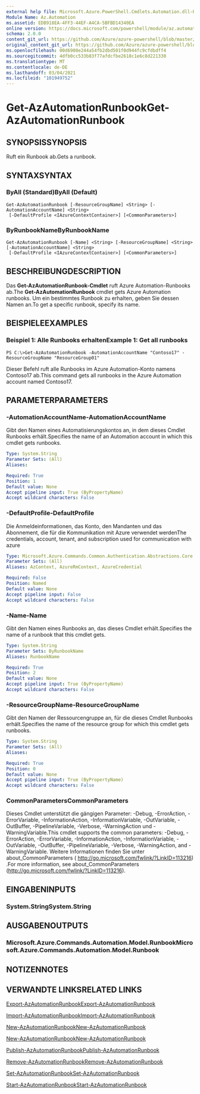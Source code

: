 ```yaml
---
external help file: Microsoft.Azure.PowerShell.Cmdlets.Automation.dll-Help.xml
Module Name: Az.Automation
ms.assetid: EDB918EA-4FF3-44EF-A4CA-5BFBD14340EA
online version: https://docs.microsoft.com/powershell/module/az.automation/get-azautomationrunbook
schema: 2.0.0
content_git_url: https://github.com/Azure/azure-powershell/blob/master/src/Automation/Automation/help/Get-AzAutomationRunbook.md
original_content_git_url: https://github.com/Azure/azure-powershell/blob/master/src/Automation/Automation/help/Get-AzAutomationRunbook.md
ms.openlocfilehash: 00d6908e244a54fb2dbd501f0d944fc9cfdbdff4
ms.sourcegitcommit: 4dfb0cc533b83f77afdcfbe2618c1e6c8d221330
ms.translationtype: MT
ms.contentlocale: de-DE
ms.lasthandoff: 03/04/2021
ms.locfileid: "101949752"
---
```

# <span data-ttu-id="33b75-101">Get-AzAutomationRunbook</span><span class="sxs-lookup"><span data-stu-id="33b75-101">Get-AzAutomationRunbook</span></span>

## <span data-ttu-id="33b75-102">SYNOPSIS</span><span class="sxs-lookup"><span data-stu-id="33b75-102">SYNOPSIS</span></span>
<span data-ttu-id="33b75-103">Ruft ein Runbook ab.</span><span class="sxs-lookup"><span data-stu-id="33b75-103">Gets a runbook.</span></span>

## <span data-ttu-id="33b75-104">SYNTAX</span><span class="sxs-lookup"><span data-stu-id="33b75-104">SYNTAX</span></span>

### <span data-ttu-id="33b75-105">ByAll (Standard)</span><span class="sxs-lookup"><span data-stu-id="33b75-105">ByAll (Default)</span></span>
```
Get-AzAutomationRunbook [-ResourceGroupName] <String> [-AutomationAccountName] <String>
 [-DefaultProfile <IAzureContextContainer>] [<CommonParameters>]
```

### <span data-ttu-id="33b75-106">ByRunbookName</span><span class="sxs-lookup"><span data-stu-id="33b75-106">ByRunbookName</span></span>
```
Get-AzAutomationRunbook [-Name] <String> [-ResourceGroupName] <String> [-AutomationAccountName] <String>
 [-DefaultProfile <IAzureContextContainer>] [<CommonParameters>]
```

## <span data-ttu-id="33b75-107">BESCHREIBUNG</span><span class="sxs-lookup"><span data-stu-id="33b75-107">DESCRIPTION</span></span>
<span data-ttu-id="33b75-108">Das **Get-AzAutomationRunbook-Cmdlet** ruft Azure Automation-Runbooks ab.</span><span class="sxs-lookup"><span data-stu-id="33b75-108">The **Get-AzAutomationRunbook** cmdlet gets Azure Automation runbooks.</span></span>
<span data-ttu-id="33b75-109">Um ein bestimmtes Runbook zu erhalten, geben Sie dessen Namen an.</span><span class="sxs-lookup"><span data-stu-id="33b75-109">To get a specific runbook, specify its name.</span></span>

## <span data-ttu-id="33b75-110">BEISPIELE</span><span class="sxs-lookup"><span data-stu-id="33b75-110">EXAMPLES</span></span>

### <span data-ttu-id="33b75-111">Beispiel 1: Alle Runbooks erhalten</span><span class="sxs-lookup"><span data-stu-id="33b75-111">Example 1: Get all runbooks</span></span>
```
PS C:\>Get-AzAutomationRunbook -AutomationAccountName "Contoso17" -ResourceGroupName "ResourceGroup01"
```

<span data-ttu-id="33b75-112">Dieser Befehl ruft alle Runbooks im Azure Automation-Konto namens Contoso17 ab.</span><span class="sxs-lookup"><span data-stu-id="33b75-112">This command gets all runbooks in the Azure Automation account named Contoso17.</span></span>

## <span data-ttu-id="33b75-113">PARAMETER</span><span class="sxs-lookup"><span data-stu-id="33b75-113">PARAMETERS</span></span>

### <span data-ttu-id="33b75-114">-AutomationAccountName</span><span class="sxs-lookup"><span data-stu-id="33b75-114">-AutomationAccountName</span></span>
<span data-ttu-id="33b75-115">Gibt den Namen eines Automatisierungskontos an, in dem dieses Cmdlet Runbooks erhält.</span><span class="sxs-lookup"><span data-stu-id="33b75-115">Specifies the name of an Automation account in which this cmdlet gets runbooks.</span></span>

```yaml
Type: System.String
Parameter Sets: (All)
Aliases:

Required: True
Position: 1
Default value: None
Accept pipeline input: True (ByPropertyName)
Accept wildcard characters: False
```

### <span data-ttu-id="33b75-116">-DefaultProfile</span><span class="sxs-lookup"><span data-stu-id="33b75-116">-DefaultProfile</span></span>
<span data-ttu-id="33b75-117">Die Anmeldeinformationen, das Konto, den Mandanten und das Abonnement, die für die Kommunikation mit Azure verwendet werden</span><span class="sxs-lookup"><span data-stu-id="33b75-117">The credentials, account, tenant, and subscription used for communication with azure</span></span>

```yaml
Type: Microsoft.Azure.Commands.Common.Authentication.Abstractions.Core.IAzureContextContainer
Parameter Sets: (All)
Aliases: AzContext, AzureRmContext, AzureCredential

Required: False
Position: Named
Default value: None
Accept pipeline input: False
Accept wildcard characters: False
```

### <span data-ttu-id="33b75-118">-Name</span><span class="sxs-lookup"><span data-stu-id="33b75-118">-Name</span></span>
<span data-ttu-id="33b75-119">Gibt den Namen eines Runbooks an, das dieses Cmdlet erhält.</span><span class="sxs-lookup"><span data-stu-id="33b75-119">Specifies the name of a runbook that this cmdlet gets.</span></span>

```yaml
Type: System.String
Parameter Sets: ByRunbookName
Aliases: RunbookName

Required: True
Position: 2
Default value: None
Accept pipeline input: True (ByPropertyName)
Accept wildcard characters: False
```

### <span data-ttu-id="33b75-120">-ResourceGroupName</span><span class="sxs-lookup"><span data-stu-id="33b75-120">-ResourceGroupName</span></span>
<span data-ttu-id="33b75-121">Gibt den Namen der Ressourcengruppe an, für die dieses Cmdlet Runbooks erhält.</span><span class="sxs-lookup"><span data-stu-id="33b75-121">Specifies the name of the resource group for which this cmdlet gets runbooks.</span></span>

```yaml
Type: System.String
Parameter Sets: (All)
Aliases:

Required: True
Position: 0
Default value: None
Accept pipeline input: True (ByPropertyName)
Accept wildcard characters: False
```

### <span data-ttu-id="33b75-122">CommonParameters</span><span class="sxs-lookup"><span data-stu-id="33b75-122">CommonParameters</span></span>
<span data-ttu-id="33b75-123">Dieses Cmdlet unterstützt die gängigen Parameter: -Debug, -ErrorAction, -ErrorVariable, -InformationAction, -InformationVariable, -OutVariable, -OutBuffer, -PipelineVariable, -Verbose, -WarningAction und -WarningVariable.</span><span class="sxs-lookup"><span data-stu-id="33b75-123">This cmdlet supports the common parameters: -Debug, -ErrorAction, -ErrorVariable, -InformationAction, -InformationVariable, -OutVariable, -OutBuffer, -PipelineVariable, -Verbose, -WarningAction, and -WarningVariable.</span></span> <span data-ttu-id="33b75-124">Weitere Informationen finden Sie unter about_CommonParameters ( http://go.microsoft.com/fwlink/?LinkID=113216) .</span><span class="sxs-lookup"><span data-stu-id="33b75-124">For more information, see about_CommonParameters (http://go.microsoft.com/fwlink/?LinkID=113216).</span></span>

## <span data-ttu-id="33b75-125">EINGABEN</span><span class="sxs-lookup"><span data-stu-id="33b75-125">INPUTS</span></span>

### <span data-ttu-id="33b75-126">System.String</span><span class="sxs-lookup"><span data-stu-id="33b75-126">System.String</span></span>

## <span data-ttu-id="33b75-127">AUSGABEN</span><span class="sxs-lookup"><span data-stu-id="33b75-127">OUTPUTS</span></span>

### <span data-ttu-id="33b75-128">Microsoft.Azure.Commands.Automation.Model.Runbook</span><span class="sxs-lookup"><span data-stu-id="33b75-128">Microsoft.Azure.Commands.Automation.Model.Runbook</span></span>

## <span data-ttu-id="33b75-129">NOTIZEN</span><span class="sxs-lookup"><span data-stu-id="33b75-129">NOTES</span></span>

## <span data-ttu-id="33b75-130">VERWANDTE LINKS</span><span class="sxs-lookup"><span data-stu-id="33b75-130">RELATED LINKS</span></span>

[<span data-ttu-id="33b75-131">Export-AzAutomationRunbook</span><span class="sxs-lookup"><span data-stu-id="33b75-131">Export-AzAutomationRunbook</span></span>](./Export-AzAutomationRunbook.md)

[<span data-ttu-id="33b75-132">Import-AzAutomationRunbook</span><span class="sxs-lookup"><span data-stu-id="33b75-132">Import-AzAutomationRunbook</span></span>](./Import-AzAutomationRunbook.md)

[<span data-ttu-id="33b75-133">New-AzAutomationRunbook</span><span class="sxs-lookup"><span data-stu-id="33b75-133">New-AzAutomationRunbook</span></span>](./New-AzAutomationRunbook.md)

[<span data-ttu-id="33b75-134">New-AzAutomationRunbook</span><span class="sxs-lookup"><span data-stu-id="33b75-134">New-AzAutomationRunbook</span></span>](./New-AzAutomationRunbook.md)

[<span data-ttu-id="33b75-135">Publish-AzAutomationRunbook</span><span class="sxs-lookup"><span data-stu-id="33b75-135">Publish-AzAutomationRunbook</span></span>](./Publish-AzAutomationRunbook.md)

[<span data-ttu-id="33b75-136">Remove-AzAutomationRunbook</span><span class="sxs-lookup"><span data-stu-id="33b75-136">Remove-AzAutomationRunbook</span></span>](./Remove-AzAutomationRunbook.md)

[<span data-ttu-id="33b75-137">Set-AzAutomationRunbook</span><span class="sxs-lookup"><span data-stu-id="33b75-137">Set-AzAutomationRunbook</span></span>](./Set-AzAutomationRunbook.md)

[<span data-ttu-id="33b75-138">Start-AzAutomationRunbook</span><span class="sxs-lookup"><span data-stu-id="33b75-138">Start-AzAutomationRunbook</span></span>](./Start-AzAutomationRunbook.md)



